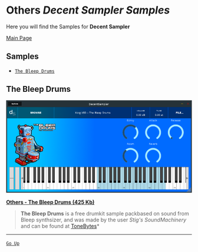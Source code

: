 # <a name="home"></a>**Others** *Decent Sampler Samples*

Here you will find the Samples for **Decent Sampler**

[Main Page](../../README.md)


## **Samples**
- [`The Bleep Drums`](#the_bleep_drums)


## <a name="the_bleep_drums"></a>**The Bleep Drums**

![IMAGE](images/Others-The_Bleep_Drums.png)

[**Others - The Bleep Drums (425 Kb)**](Samples/Others%20-%20The%20Bleep%20Drums.dslibrary)

> **The Bleep Drums** is a free drumkit sample packbased on sound from Bleep synthsizer, and was made by the user *Stig's SoundMachinery* and can be found at [ToneBytes](http://tonebytes.com/the-bleep-drums/)*


--- 
[`Go Up`](#home)
